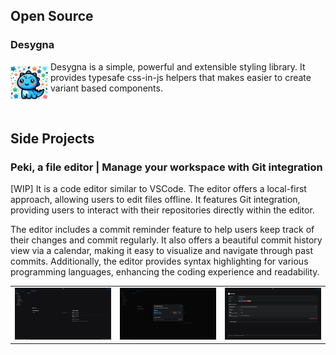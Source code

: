 ## Open Source

### Desygna

<img src="img/desygna_icon.png" align="left" width="60px" style="margin-right: 4px; margin-top: 4px;"/>

Desygna is a simple, powerful and extensible styling library.
It provides typesafe css-in-js helpers that makes easier to create variant based components.

<p>&nbsp;</p>

## Side Projects

### Peki, a file editor | Manage your workspace with Git integration

[WIP] It is a code editor similar to VSCode. The editor offers a local-first approach, allowing users to edit files offline. It features Git integration, providing users to interact with their repositories directly within the editor.

The editor includes a commit reminder feature to help users keep track of their changes and commit regularly. It also offers a beautiful commit history view via a calendar, making it easy to visualize and navigate through past commits. Additionally, the editor provides syntax highlighting for various programming languages, enhancing the coding experience and readability.

|                             |                             |                             |
| :-------------------------: | :-------------------------: | :-------------------------: |
| ![alt text](img/peki_1.png) | ![alt text](img/peki_2.png) | ![alt text](img/peki_3.png) |
